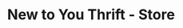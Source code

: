 ---
title: "New to You Thrift - Store"
url: /point-pleasant/new-to-you-thrift-store/
shop: charity
---